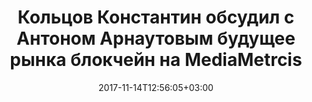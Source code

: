 ---
title: "Кольцов Константин обсудил с Антоном Арнаутовым будущее рынка блокчейн на MediaMetrcis"
text: "текст про новость"
date: 2017-11-14T12:56:05+03:00
draft: true
type: "News"
---